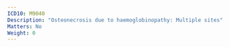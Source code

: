 ```yaml
---
ICD10: M9040
Description: "Osteonecrosis due to haemoglobinopathy: Multiple sites"
Matters: No
Weight: 0
---
```

